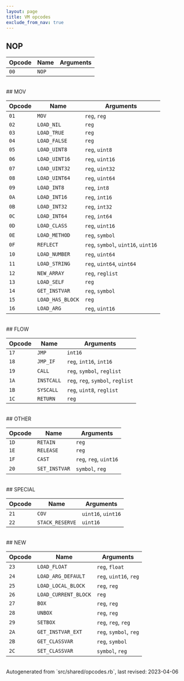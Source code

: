 ```yaml
---
layout: page
title: VM opcodes
exclude_from_nav: true
---
```

## NOP

|Opcode |Name    |Arguments|
|-------|--------|---------|
|`00`|`NOP`||

<br>
## MOV

|Opcode |Name    |Arguments|
|-------|--------|---------|
|`01`|`MOV`|`reg`, `reg`|
|`02`|`LOAD_NIL`|`reg`|
|`03`|`LOAD_TRUE`|`reg`|
|`04`|`LOAD_FALSE`|`reg`|
|`05`|`LOAD_UINT8`|`reg`, `uint8`|
|`06`|`LOAD_UINT16`|`reg`, `uint16`|
|`07`|`LOAD_UINT32`|`reg`, `uint32`|
|`08`|`LOAD_UINT64`|`reg`, `uint64`|
|`09`|`LOAD_INT8`|`reg`, `int8`|
|`0A`|`LOAD_INT16`|`reg`, `int16`|
|`0B`|`LOAD_INT32`|`reg`, `int32`|
|`0C`|`LOAD_INT64`|`reg`, `int64`|
|`0D`|`LOAD_CLASS`|`reg`, `uint16`|
|`0E`|`LOAD_METHOD`|`reg`, `symbol`|
|`0F`|`REFLECT`|`reg`, `symbol`, `uint16`, `uint16`|
|`10`|`LOAD_NUMBER`|`reg`, `uint64`|
|`11`|`LOAD_STRING`|`reg`, `uint64`, `uint64`|
|`12`|`NEW_ARRAY`|`reg`, `reglist`|
|`13`|`LOAD_SELF`|`reg`|
|`14`|`GET_INSTVAR`|`reg`, `symbol`|
|`15`|`LOAD_HAS_BLOCK`|`reg`|
|`16`|`LOAD_ARG`|`reg`, `uint16`|

<br>
## FLOW

|Opcode |Name    |Arguments|
|-------|--------|---------|
|`17`|`JMP`|`int16`|
|`18`|`JMP_IF`|`reg`, `int16`, `int16`|
|`19`|`CALL`|`reg`, `symbol`, `reglist`|
|`1A`|`INSTCALL`|`reg`, `reg`, `symbol`, `reglist`|
|`1B`|`SYSCALL`|`reg`, `uint8`, `reglist`|
|`1C`|`RETURN`|`reg`|

<br>
## OTHER

|Opcode |Name    |Arguments|
|-------|--------|---------|
|`1D`|`RETAIN`|`reg`|
|`1E`|`RELEASE`|`reg`|
|`1F`|`CAST`|`reg`, `reg`, `uint16`|
|`20`|`SET_INSTVAR`|`symbol`, `reg`|

<br>
## SPECIAL

|Opcode |Name    |Arguments|
|-------|--------|---------|
|`21`|`COV`|`uint16`, `uint16`|
|`22`|`STACK_RESERVE`|`uint16`|

<br>
## NEW

|Opcode |Name    |Arguments|
|-------|--------|---------|
|`23`|`LOAD_FLOAT`|`reg`, `float`|
|`24`|`LOAD_ARG_DEFAULT`|`reg`, `uint16`, `reg`|
|`25`|`LOAD_LOCAL_BLOCK`|`reg`, `reg`|
|`26`|`LOAD_CURRENT_BLOCK`|`reg`|
|`27`|`BOX`|`reg`, `reg`|
|`28`|`UNBOX`|`reg`, `reg`|
|`29`|`SETBOX`|`reg`, `reg`, `reg`|
|`2A`|`GET_INSTVAR_EXT`|`reg`, `symbol`, `reg`|
|`2B`|`GET_CLASSVAR`|`reg`, `symbol`|
|`2C`|`SET_CLASSVAR`|`symbol`, `reg`|

<br>
Autogenerated from `src/shared/opcodes.rb`, last revised: 2023-04-06

